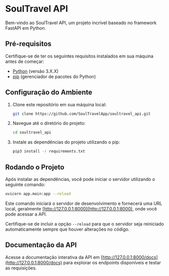 # SoulTravel API

Bem-vindo ao SoulTravel API, um projeto incrível baseado no framework FastAPI em Python.

## Pré-requisitos

Certifique-se de ter os seguintes requisitos instalados em sua máquina antes de começar:

- [Python](https://www.python.org/) (versão 3.X.X)
- [pip](https://pip.pypa.io/en/stable/) (gerenciador de pacotes do Python)

## Configuração do Ambiente

1. Clone este repositório em sua máquina local:

   ```bash
   git clone https://github.com/SoulTravelApp/soultravel_api.git
   ```

2. Navegue até o diretório do projeto:

   ```bash
   cd soultravel_api
   ```

3. Instale as dependências do projeto utilizando o pip:

   ```bash
   pip3 install -r requirements.txt
   ```

## Rodando o Projeto

Após instalar as dependências, você pode iniciar o servidor utilizando o seguinte comando:

```bash
uvicorn app.main:app --reload
```

Este comando iniciará o servidor de desenvolvimento e fornecerá uma URL local, geralmente [http://127.0.0.1:8000](http://127.0.0.1:8000), onde você pode acessar a API.

Certifique-se de incluir a opção `--reload` para que o servidor seja reiniciado automaticamente sempre que houver alterações no código.

## Documentação da API

Acesse a documentação interativa da API em [http://127.0.0.1:8000/docs](http://127.0.0.1:8000/docs) para explorar os endpoints disponíveis e testar as requisições.

